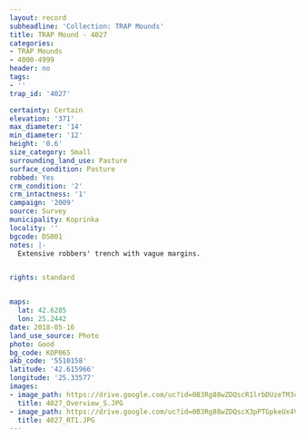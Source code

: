 ```yaml
---
layout: record
subheadline: 'Collection: TRAP Mounds'
title: TRAP Mound - 4027
categories:
- TRAP Mounds
- 4000-4999
header: no
tags:
- ''
trap_id: '4027'

certainty: Certain
elevation: '371'
max_diameter: '14'
min_diameter: '12'
height: '0.6'
size_category: Small
surrounding_land_use: Pasture
surface_condition: Pasture
robbed: Yes
crm_condition: '2'
crm_intactness: '1'
campaign: '2009'
source: Survey
municipality: Koprinka
locality: ''
bgcode: DS001
notes: |-
  Extensive robbers' trench with vague margins.


rights: standard


maps:
  lat: 42.6285
  lon: 25.2442
date: 2018-05-16
land_use_source: Photo
photo: Good
bg_code: КОР065
akb_code: '5510158'
latitude: '42.615966'
longitude: '25.33577'
images:
- image_path: https://drive.google.com/uc?id=0B3Rg88wZDQscR1lrbDUzeTM3c0k
  title: 4027_Overview_S.JPG
- image_path: https://drive.google.com/uc?id=0B3Rg88wZDQscX3pPTGpkeUx4VmM
  title: 4027_RT1.JPG
---
```

